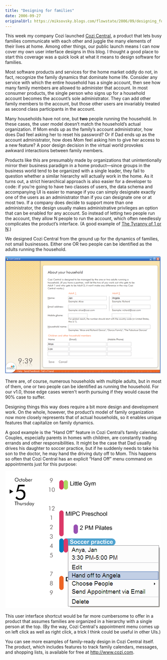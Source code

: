 ```yaml
---
title: "Designing for families"
date: 2006-09-27
originalUrl: https://miksovsky.blogs.com/flowstate/2006/09/designing_for_f_1.html
---
```


<p>
  This week my company Cozi launched
  <a href="http://www.cozi.com/products/default.aspx">Cozi Central</a>, a
  product that lets busy families communicate with each other and juggle the
  many elements of their lives at home. Among other things, our public launch
  means I can now cover my own user interface designs in this blog. I thought a
  good place to start this coverage was a quick look at what it means to design
  software for families.
</p>
<p>
  Most software products and services for the home market oddly do not, in fact,
  recognize the family dynamics that dominate home life. Consider any service
  with which the entire household has a single account, then see how many family
  members are allowed to administer that account. In most consumer products, the
  single person who signs up for a household account becomes the account’s sole
  administrator. They can add other family members to the account, but those
  other users are invariably treated as second class participants in the
  account.
</p>
<p>
  Many households have not one, but <strong>two</strong> people running the
  household. In these cases, the user model doesn’t match the household’s actual
  organization. If Mom ends up as the family’s account administrator, how does
  Dad feel asking her to reset his password? Or if Dad ends up as the account
  administrator, how does Mom feel asking him to give her access to a new
  feature? A poor design decision in the virtual world provokes awkward
  interactions between family members.
</p>
<p>
  Products like this are presumably made by organizations that unintentionally
  mirror their business paradigm in a home product—since groups in the business
  world tend to be organized with a single leader, they fail to question whether
  a similar hierarchy will actually work in the home. As it turns out, a strict
  hierarchical approach is also easier for a developer to code: if you’re going
  to have two classes of users, the data schema and accompanying UI is easier to
  manage if you can simply designate exactly one of the users as an
  administrator than if you can designate one or at most two. If a company does
  decide to support more than one administrator, the design usually makes
  administrative privileges an option that can be enabled for any account. So
  instead of letting two people run the account, they allow N people to run the
  account, which often needlessly complicates the product’s interface. (A good
  example of
  <a href="/posts/2005/08-18-the-tyranny-of-1-or-n.html"
    >The Tyranny of 1 or N</a
  >.)
</p>
<p>
  We designed Cozi Central from the ground up for the dynamics of families, not
  small businesses. Either one OR two people can be identified as the adults
  running the household.
</p>
<p>
  <img src="/images/flowstate/cozi_central_household_settings.png" />
  <br />
</p>
<p>
  There are, of course, numerous households with multiple adults, but in most of
  them, one or two people can be identified as running the household. For our
  v1.0, those edge cases weren't worth pursuing if they would cause the 90% case
  to suffer.
</p>
<p>
  Designing things this way does require a bit more design and development work.
  On the whole, however, the product’s model of family organization now more
  closely represents that of actual households, so it enables unique features
  that capitalize on family dynamics.
</p>
<p>
  A good example is the “Hand Off” feature in Cozi Central’s family calendar.
  Couples, especially parents in homes with children, are constantly trading
  errands and other responsibilities. It might be the case that Dad usually
  drives his daughter to soccer practice, but if he suddenly needs to take his
  son to the doctor, he may hand the driving duty off to Mom. This happens so
  often that Cozi Central has an explicit “Hand Off” menu command on
  appointments just for this purpose:
</p>
<p>
  <img
    src="/images/flowstate/Cozi_20Central_20Appointment_20Menu.png"
    alt="Cozi Central Appointment Menu"
  />
</p>
<p>
  This user interface shortcut would be far more cumbersome to offer in a
  product that assumes families are organized in a hierarchy with a single
  person at the top. (By the way, Cozi Central's appointment menu comes up on
  left click as well as right click, a trick I think could be useful in other
  UIs.)
</p>
<p>
  You can see more examples of family-ready design in Cozi Central itself. The
  product, which includes features to track family calendars, messages, and
  shopping lists, is available for free at
  <a href="http://www.cozi.com/">http://www.cozi.com</a>.
</p>
